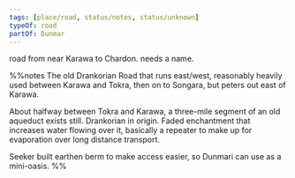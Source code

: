 ```yaml
---
tags: [place/road, status/notes, status/unknown]
typeOf: road
partOf: Dunmar
---
```



road from near Karawa to Chardon. needs a name.

%%notes
The old Drankorian Road that runs east/west, reasonably heavily used between Karawa and Tokra, then on to Songara, but peters out east of Karawa. 

About halfway between Tokra and Karawa, a three-mile segment of an old aqueduct exists still. Drankorian in origin. Faded enchantment that increases water flowing over it, basically a repeater to make up for evaporation over long distance transport.

Seeker built earthen berm to make access easier, so Dunmari can use as a mini-oasis.
%%